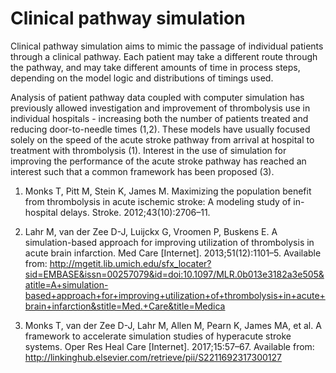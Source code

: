 # Clinical pathway simulation

Clinical pathway simulation aims to mimic the passage of individual patients through a clinical pathway. Each patient may take a different route through the pathway, and may take different amounts of time in process steps, depending on the model logic and distributions of timings used. 

Analysis of patient pathway data coupled with computer simulation has previously allowed investigation and improvement of thrombolysis use in individual hospitals - increasing both the number of patients treated and reducing door-to-needle times (1,2).  These models have usually focused solely on the speed of the acute stroke pathway from arrival at hospital to treatment with thrombolysis (1). Interest in the use of simulation for improving the performance of the acute stroke pathway has reached an interest such that a common framework has been proposed (3).

1. Monks T, Pitt M, Stein K, James M. Maximizing the population benefit from thrombolysis in acute ischemic stroke: A modeling study of in-hospital delays. Stroke. 2012;43(10):2706–11. 

2. Lahr M, van der Zee D-J, Luijckx G, Vroomen P, Buskens E. A simulation-based approach for improving utilization of thrombolysis in acute brain infarction. Med Care [Internet]. 2013;51(12):1101–5. Available from: http://mgetit.lib.umich.edu/sfx_locater?sid=EMBASE&issn=00257079&id=doi:10.1097/MLR.0b013e3182a3e505&atitle=A+simulation-based+approach+for+improving+utilization+of+thrombolysis+in+acute+brain+infarction&stitle=Med.+Care&title=Medica

3. Monks T, van der Zee D-J, Lahr M, Allen M, Pearn K, James MA, et al. A framework to accelerate simulation studies of hyperacute stroke systems. Oper Res Heal Care [Internet]. 2017;15:57–67. Available from: http://linkinghub.elsevier.com/retrieve/pii/S2211692317300127


